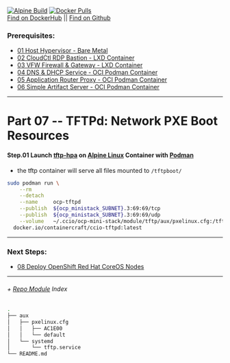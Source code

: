 [![Alpine Build](https://img.shields.io/github/workflow/status/containercraft/ccio-dnsmasq/DockerHubBuild/alpine?label=Alpine%20Build)](https://github.com/containercraft/ccio-dnsmasq/actions) [![Docker Pulls](https://img.shields.io/docker/pulls/containercraft/ccio-dnsmasq?label=DockerHub%20Pulls)](https://hub.docker.com/r/containercraft/ccio-dnsmasq)<br>
[Find on DockerHub](https://hub.docker.com/r/containercraft/ccio-dnsmasq) || [Find on Github](https://github.com/containercraft/ccio-dnsmasq)

### Prerequisites:
  + [01 Host Hypervisor - Bare Metal]
  + [02 CloudCtl RDP Bastion - LXD Container]
  + [03 VFW Firewall & Gateway - LXD Container]
  + [04 DNS & DHCP Service			- OCI Podman Container]
  + [05 Application Router Proxy - OCI Podman Container]
  + [06 Simple Artifact Server - OCI Podman Container]
--------------------------------------------------------------------------------
    
# Part 07 -- TFTPd: Network PXE Boot Resources
####    Step.01 Launch [tftp-hpa] on [Alpine Linux] Container with [Podman]
  - the tftp container will serve all files mounted to `/tftpboot/`
```sh
sudo podman run \
    --rm                                                                                     \
    --detach                                                                                 \
    --name     ocp-tftpd                                                                     \
    --publish  ${ocp_ministack_SUBNET}.3:69:69/tcp                                           \
    --publish  ${ocp_ministack_SUBNET}.3:69:69/udp                                           \
    --volume   ~/.ccio/ocp-mini-stack/module/tftp/aux/pxelinux.cfg:/tftpboot/pxelinux.cfg:ro \
  docker.io/containercraft/ccio-tftpd:latest
```
    
    
---------------------------------------------------------------------------------
    
### Next Steps:
  + [08 Deploy OpenShift Red Hat CoreOS Nodes]
    
---------------------------------------------------------------------------------
    
######  + [Repo Module] Index
```sh
.
├── aux
│   ├── pxelinux.cfg
│   │   ├── AC1E00
│   │   └── default
│   └── systemd
│       └── tftp.service
└── README.md
```

<!-- Markdown link & img dfn's -->
[Repo Module]:/module/tftpd
[podman]: https://podman.io
[Alpine Linux]:https://alpinelinux.org/
[TFTPd]:http://freshmeat.sourceforge.net/projects/tftp-hpa/
[tftp-hpa]:http://freshmeat.sourceforge.net/projects/tftp-hpa/
[01 Host Hypervisor				- Bare Metal]:/01_HostSetup.md
[02 CloudCtl RDP Bastion		- LXD Container]:/02_CloudCTL.md
[03 VFW Firewall & Gateway		- LXD Container]:/03_Gateway.md
[04 DNS & DHCP Service			- OCI Podman Container]:/04_Dnsmasq.md
[05 Application Router Proxy	- OCI Podman Container]:/05_HAProxy.md
[06 Simple Artifact Server		- OCI Podman Container]:/06_Nginx.md
[07 TFTP Boot Artifact Server	- OCI Podman Container]:/07_Tftpd.md
[08 Deploy OpenShift Red Hat CoreOS Nodes]:/08_DeployNodes.md
